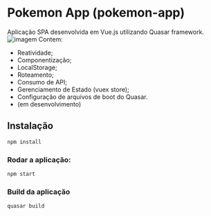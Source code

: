 # Pokemon App (pokemon-app)

Aplicação SPA desenvolvida em Vue.js utilizando Quasar framework.
![imagem](https://github.com/LariMoro20/lavis-app/blob/master/image.png)
Contem:

- Reatividade;
- Componentização;
- LocalStorage;
- Roteamento;
- Consumo de API;
- Gerenciamento de Estado (vuex store);
- Configuração de arquivos de boot do Quasar.
- (em desenvolvimento)

## Instalação

```bash
npm install
```

### Rodar a aplicação:

```bash
npm start
```

### Build da aplicação

```bash
quasar build
```
